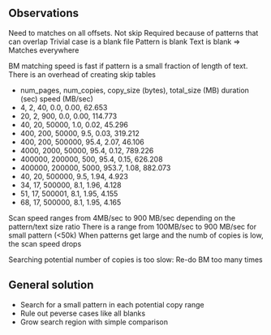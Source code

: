 Observations
-----------
Need to matches on all offsets. Not skip
    Required because of patterns that can overlap
        Trivial case is a blank file
            Pattern is blank
            Text is blank
            => Matches everywhere
            
BM matching speed is fast if pattern is a small fraction of length of text.
    There is an overhead of creating skip tables

* num_pages, num_copies, copy_size (bytes), total_size (MB) duration (sec) speed (MB/sec)
*    4,    2,       40,  0.0,   0.00, 62.653
*   20,    2,      900,  0.0,   0.00, 114.773
*   40,   20,    50000,  1.0,   0.02, 45.296
*  400,  200,    50000,  9.5,   0.03, 319.212
*  400,  200,   500000, 95.4,   2.07, 46.106
* 4000, 2000,    50000, 95.4,   0.12, 789.226
* 400000, 200000,      500, 95.4,   0.15, 626.208
* 400000, 200000,     5000, 953.7,   1.08, 882.073
*   40,   20,   500000,  9.5,   1.94,  4.923
*   34,   17,   500000,  8.1,   1.96,  4.128
*   51,   17,   500001,  8.1,   1.95,  4.155
*   68,   17,   500000,  8.1,   1.95,  4.165
           

Scan speed ranges from 4MB/sec to 900 MB/sec depending on the pattern/text size ratio
There is a range from 100MB/sec to 900 MB/sec for small pattern  (<50k) 
When patterns get large and the numb of copies is low, the scan speed drops

Searching potential number of copies is too slow:
    Re-do BM too many times
    
General solution
----------------
* Search for a small pattern in each potential copy range
* Rule out peverse cases like all blanks
* Grow search region with simple comparison